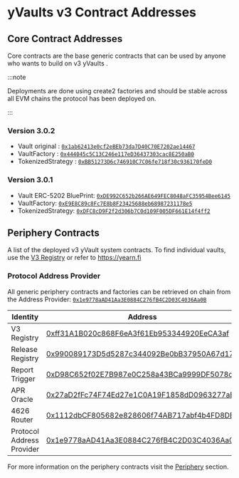 # yVaults v3 Contract Addresses

## Core Contract Addresses

Core contracts are the base generic contracts that can be used by anyone who wants to build on v3 yVaults .

:::note

Deployments are done using create2 factories and should be stable across all EVM chains the protocol has been deployed on.

:::

### Version 3.0.2

- Vault original : [`0x1ab62413e0cf2eBEb73da7D40C70E7202ae14467`](https://etherscan.io/address/0x1ab62413e0cf2eBEb73da7D40C70E7202ae14467#readContract)
- VaultFactory : [`0x444045c5C13C246e117eD36437303cac8E250aB0`](https://etherscan.io/address/0x444045c5C13C246e117eD36437303cac8E250aB0#readContract)
- TokenizedStrategy : [`0xBB51273D6c746910C7C06fe718f30c936170feD0`](https://etherscan.io/address/0xBB51273D6c746910C7C06fe718f30c936170feD0#readContract)

### Version 3.0.1

- Vault ERC-5202 BluePrint: [`0xDE992C652b266AE649FEC8048aFC35954Bee6145`](https://etherscan.io/address/0xDE992C652b266AE649FEC8048aFC35954Bee6145#readContract)
- VaultFactory: [`0xE9E8C89c8Fc7E8b8F23425688eb68987231178e5`](https://etherscan.io/address/0xE9E8C89c8Fc7E8b8F23425688eb68987231178e5#readContract)
- TokenizedStrategy: [`0xDFC8cD9F2f2d306b7C0d109F005DF661E14f4ff2`](https://etherscan.io/address/0xDFC8cD9F2f2d306b7C0d109F005DF661E14f4ff2#readContract)

## Periphery Contracts

A list of the deployed v3 yVault system contracts. To find individual vaults, use the [V3 Registry](https://etherscan.io/address/0xff31a1b020c868f6ea3f61eb953344920eeca3af#readContract) or refer to https://yearn.fi

### Protocol Address Provider

All generic periphery contracts and factories can be retrieved on chain from the Address Provider: [`0x1e9778aAD41Aa3E0884C276fB4C2D03C4036Aa0B`](https://etherscan.io/address/0x1e9778aAD41Aa3E0884C276fB4C2D03C4036Aa0B#readContract)

| Identity               | Address                                    |
| ---------------------- | ------------------------------------------ |
| V3 Registry            | [0xff31A1B020c868F6eA3f61Eb953344920EeCA3af](https://etherscan.io/address/0xff31A1B020c868F6eA3f61Eb953344920EeCA3af) |
| Release Registry       | [0x990089173D5d5287c344092Be0bB37950A67d17B](https://etherscan.io/address/0x990089173D5d5287c344092Be0bB37950A67d17B) |
| Report Trigger         | [0xD98C652f02E7B987e0C258a43BCa9999DF5078cF](https://etherscan.io/address/0xD98C652f02E7B987e0C258a43BCa9999DF5078cF) |
| APR Oracle             | [0x27aD2fFc74F74Ed27e1C0A19F1858dD0963277aE](https://etherscan.io/address/0x27aD2fFc74F74Ed27e1C0A19F1858dD0963277aE) |
| 4626 Router            | [0x1112dbCF805682e828606f74AB717abf4b4FD8DE](https://etherscan.io/address/0x1112dbCF805682e828606f74AB717abf4b4FD8DE) |
| Protocol Address Provider| [0x1e9778aAD41Aa3E0884C276fB4C2D03C4036Aa0B](https://etherscan.io/address/0x1e9778aAD41Aa3E0884C276fB4C2D03C4036Aa0B) |

For more information on the periphery contracts visit the [Periphery](/developers/v3/periphery) section.

